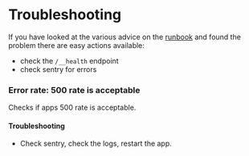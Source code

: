 # Troubleshooting

If you have looked at the various advice on the [runbook](http://support.ft.com/next-b2b-prospect.html#troubleshooting) and found the problem there are easy actions available:
- check the `/__health` endpoint
- check sentry for errors

### Error rate: 500 rate is acceptable
Checks if apps 500 rate is acceptable.
#### Troubleshooting
- Check sentry, check the logs, restart the app.
